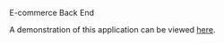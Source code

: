 E-commerce Back End


A demonstration of this application can be viewed [here](https://drive.google.com/file/d/1VUlgBlc4dVCUevYty1SyKKMzl9SNzqpV/view?usp=sharing).

